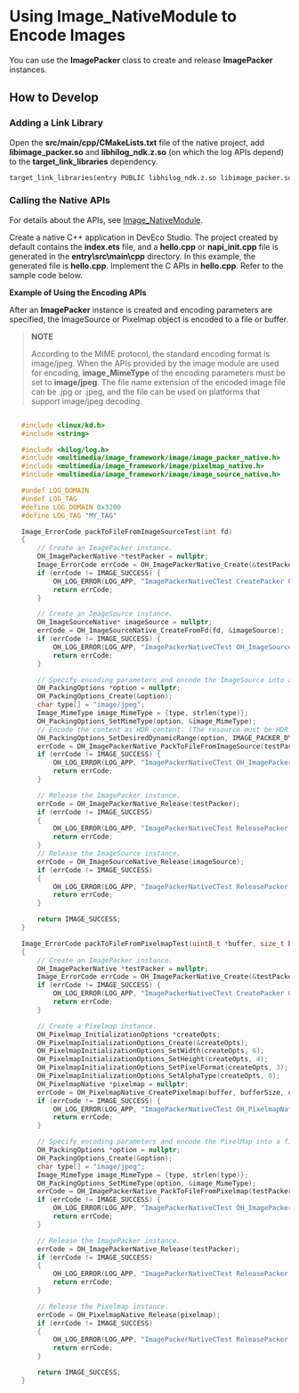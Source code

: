 # Using Image_NativeModule to Encode Images

You can use the **ImagePacker** class to create and release **ImagePacker** instances.

## How to Develop

### Adding a Link Library

Open the **src/main/cpp/CMakeLists.txt** file of the native project, add **libimage_packer.so** and **libhilog_ndk.z.so** (on which the log APIs depend) to the **target_link_libraries** dependency.

```txt
target_link_libraries(entry PUBLIC libhilog_ndk.z.so libimage_packer.so)
```

### Calling the Native APIs

For details about the APIs, see [Image_NativeModule](../../reference/apis-image-kit/_image___native_module.md).

Create a native C++ application in DevEco Studio. The project created by default contains the **index.ets** file, and a **hello.cpp** or **napi_init.cpp** file is generated in the **entry\src\main\cpp** directory. In this example, the generated file is **hello.cpp**. Implement the C APIs in **hello.cpp**. Refer to the sample code below.

**Example of Using the Encoding APIs**

After an **ImagePacker** instance is created and encoding parameters are specified, the ImageSource or Pixelmap object is encoded to a file or buffer.

> **NOTE**
>
> According to the MIME protocol, the standard encoding format is image/jpeg. When the APIs provided by the image module are used for encoding, **image_MimeType** of the encoding parameters must be set to **image/jpeg**. The file name extension of the encoded image file can be .jpg or .jpeg, and the file can be used on platforms that support image/jpeg decoding.

   ```c++

      #include <linux/kd.h>
      #include <string>

      #include <hilog/log.h>
      #include <multimedia/image_framework/image/image_packer_native.h>
      #include <multimedia/image_framework/image/pixelmap_native.h>
      #include <multimedia/image_framework/image/image_source_native.h>

      #undef LOG_DOMAIN
      #undef LOG_TAG
      #define LOG_DOMAIN 0x3200
      #define LOG_TAG "MY_TAG"

      Image_ErrorCode packToFileFromImageSourceTest(int fd)
      {
          // Create an ImagePacker instance.
          OH_ImagePackerNative *testPacker = nullptr;
          Image_ErrorCode errCode = OH_ImagePackerNative_Create(&testPacker);
          if (errCode != IMAGE_SUCCESS) {
              OH_LOG_ERROR(LOG_APP, "ImagePackerNativeCTest CreatePacker OH_ImagePackerNative_Create failed, errCode: %{public}d.", errCode);
              return errCode;
          }

          // Create an ImageSource instance.
          OH_ImageSourceNative* imageSource = nullptr;
          errCode = OH_ImageSourceNative_CreateFromFd(fd, &imageSource);
          if (errCode != IMAGE_SUCCESS) {
              OH_LOG_ERROR(LOG_APP, "ImagePackerNativeCTest OH_ImageSourceNative_CreateFromFd  failed, errCode: %{public}d.", errCode);
              return errCode;
          }

          // Specify encoding parameters and encode the ImageSource into a file.
          OH_PackingOptions *option = nullptr;
          OH_PackingOptions_Create(&option);
          char type[] = "image/jpeg";
          Image_MimeType image_MimeType = {type, strlen(type)};
          OH_PackingOptions_SetMimeType(option, &image_MimeType);
          // Encode the content as HDR content. (The resource must be HDR resource and the JPEG format must be supported.)
          OH_PackingOptions_SetDesiredDynamicRange(option, IMAGE_PACKER_DYNAMIC_RANGE_AUTO);
          errCode = OH_ImagePackerNative_PackToFileFromImageSource(testPacker, option, imageSource, fd);
          if (errCode != IMAGE_SUCCESS) {
              OH_LOG_ERROR(LOG_APP, "ImagePackerNativeCTest OH_ImagePackerNative_PackToFileFromImageSource failed, errCode: %{public}d.", errCode);
              return errCode;
          }

          // Release the ImagePacker instance.
          errCode = OH_ImagePackerNative_Release(testPacker);
          if (errCode != IMAGE_SUCCESS)
          {
              OH_LOG_ERROR(LOG_APP, "ImagePackerNativeCTest ReleasePacker OH_ImagePackerNative_Release failed, errCode: %{public}d.", errCode);
              return errCode;
          }
          // Release the ImageSource instance.
          errCode = OH_ImageSourceNative_Release(imageSource);
          if (errCode != IMAGE_SUCCESS)
          {
              OH_LOG_ERROR(LOG_APP, "ImagePackerNativeCTest ReleasePacker OH_ImageSourceNative_Release failed, errCode: %{public}d.", errCode);
              return errCode;
          }

          return IMAGE_SUCCESS;
      }

      Image_ErrorCode packToFileFromPixelmapTest(uint8_t *buffer, size_t buffSize, int fd)
      {
          // Create an ImagePacker instance.
          OH_ImagePackerNative *testPacker = nullptr;
          Image_ErrorCode errCode = OH_ImagePackerNative_Create(&testPacker);
          if (errCode != IMAGE_SUCCESS) {
              OH_LOG_ERROR(LOG_APP, "ImagePackerNativeCTest CreatePacker OH_ImagePackerNative_Create failed, errCode: %{public}d.", errCode);
              return errCode;
          }

          // Create a Pixelmap instance.
          OH_Pixelmap_InitializationOptions *createOpts;
          OH_PixelmapInitializationOptions_Create(&createOpts);
          OH_PixelmapInitializationOptions_SetWidth(createOpts, 6);
          OH_PixelmapInitializationOptions_SetHeight(createOpts, 4);
          OH_PixelmapInitializationOptions_SetPixelFormat(createOpts, 3);
          OH_PixelmapInitializationOptions_SetAlphaType(createOpts, 0);
          OH_PixelmapNative *pixelmap = nullptr;
          errCode = OH_PixelmapNative_CreatePixelmap(buffer, bufferSize, createOpts, &pixelmap);
          if (errCode != IMAGE_SUCCESS) {
              OH_LOG_ERROR(LOG_APP, "ImagePackerNativeCTest OH_PixelmapNative_CreatePixelmap  failed, errCode: %{public}d.", errCode);
              return errCode;
          }

          // Specify encoding parameters and encode the PixelMap into a file.
          OH_PackingOptions *option = nullptr;
          OH_PackingOptions_Create(&option);
          char type[] = "image/jpeg";
          Image_MimeType image_MimeType = {type, strlen(type)};
          OH_PackingOptions_SetMimeType(option, &image_MimeType);
          errCode = OH_ImagePackerNative_PackToFileFromPixelmap(testPacker, option, pixelmap, fd);
          if (errCode != IMAGE_SUCCESS) {
              OH_LOG_ERROR(LOG_APP, "ImagePackerNativeCTest OH_ImagePackerNative_PackToFileFromPixelmap  failed, errCode: %{public}d.", errCode);
              return errCode;
          }

          // Release the ImagePacker instance.
          errCode = OH_ImagePackerNative_Release(testPacker);
          if (errCode != IMAGE_SUCCESS)
          {
              OH_LOG_ERROR(LOG_APP, "ImagePackerNativeCTest ReleasePacker OH_ImagePackerNative_Release failed, errCode: %{public}d.", errCode);
              return errCode;
          }

          // Release the Pixelmap instance.
          errCode = OH_PixelmapNative_Release(pixelmap);
          if (errCode != IMAGE_SUCCESS)
          {
              OH_LOG_ERROR(LOG_APP, "ImagePackerNativeCTest ReleasePacker OH_PixelmapNative_Release failed, errCode: %{public}d.", errCode);
              return errCode;
          }

          return IMAGE_SUCCESS;
      }
   ```
